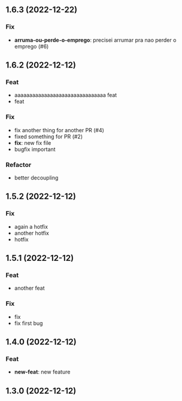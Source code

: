 ## 1.6.3 (2022-12-22)

### Fix

- **arruma-ou-perde-o-emprego**: precisei arrumar pra nao perder o emprego (#6)

## 1.6.2 (2022-12-12)

### Feat

- aaaaaaaaaaaaaaaaaaaaaaaaaaaaaaa feat
- feat

### Fix

- fix another thing for another PR (#4)
- fixed something for PR (#2)
- **fix**: new fix file
- bugfix important

### Refactor

- better decoupling

## 1.5.2 (2022-12-12)

### Fix

- again a hotfix
- another hotfix
- hotfix

## 1.5.1 (2022-12-12)

### Feat

- another feat

### Fix

- fix
- fix first bug

## 1.4.0 (2022-12-12)

### Feat

- **new-feat**: new feature

## 1.3.0 (2022-12-12)
